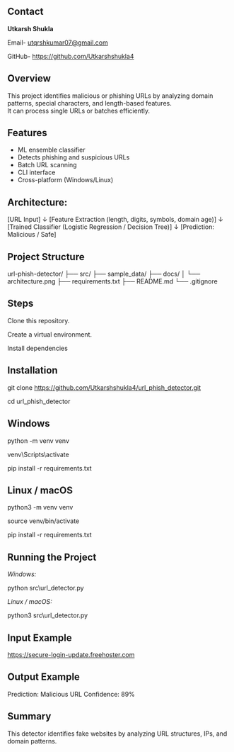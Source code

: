 ## Contact

**Utkarsh Shukla**

Email- utqrshkumar07@gmail.com

GitHub- https://github.com/Utkarshshukla4

##  Overview
This project identifies malicious or phishing URLs by analyzing domain patterns, special characters, and length-based features.  
It can process single URLs or batches efficiently.

##  Features
- ML ensemble classifier  
- Detects phishing and suspicious URLs  
- Batch URL scanning  
- CLI interface  
- Cross-platform (Windows/Linux)

## Architecture:  

[URL Input]
      ↓
[Feature Extraction (length, digits, symbols, domain age)]
      ↓
[Trained Classifier (Logistic Regression / Decision Tree)]
      ↓
[Prediction: Malicious / Safe]

## Project Structure

url-phish-detector/
├── src/
├── sample_data/
├── docs/
│   └── architecture.png
├── requirements.txt
├── README.md
└── .gitignore

## Steps

Clone this repository.

Create a virtual environment.

Install dependencies


## Installation
git clone https://github.com/Utkarshshukla4/url_phish_detector.git

cd url_phish_detector


## Windows
python -m venv venv

venv\Scripts\activate

pip install -r requirements.txt


## Linux / macOS
python3 -m venv venv

source venv/bin/activate

pip install -r requirements.txt


## Running the Project
_Windows:_

python src\url_detector.py

_Linux / macOS:_

python3 src\url_detector.py


## Input Example
https://secure-login-update.freehoster.com

## Output Example
Prediction: Malicious URL
Confidence: 89%

## Summary

This detector identifies fake websites by analyzing URL structures, IPs, and domain patterns.
